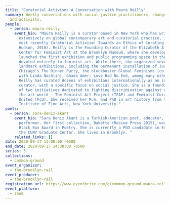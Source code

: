 ```yaml
---
title: "Curatorial Activism: A Conversation with Maura Reilly"
summary: Weekly conversations with social justice practitioners, changemakers,
  and activists.
people:
  - person: maura-reilly
    event_bio: "Maura Reilly is a curator based in New York who has written
      extensively on global contemporary art and curatorial practice, including,
      most recently Curatorial Activism: Towards an Ethics of Curating (Thames &
      Hudson, 2018). Reilly is the Founding Curator of the Elizabeth A. Sackler
      Center for Feminist Art at the Brooklyn Museum, where she developed and
      launched the first exhibition and public programming space in the USA
      devoted entirely to feminist art. While there, she organized several
      landmark exhibitions, including the permanent installation of Judy
      Chicago’s The Dinner Party, the blockbuster Global Feminisms (co-curated
      with Linda Nochlin), Ghada Amer: Love Had No End, among many others.
      Reilly has curated dozens of exhibitions internationally as an independent
      curator, with a specific focus on social justice. She is a founding member
      of two initiatives dedicated to fighting discrimination against women in
      the art world – The Feminist Art Project (TFAP) and Feminist Curators
      United (FcU). She received her M.A. and PhD in art history from the
      Institute of Fine Arts, New York University."
poets:
  - person: sara-deniz-akant
    event_bio: "Sara Deniz Akant is a Turkish-American poet, educator, and
      performer. Her first collection, Babette (Rescue Press 2015), won the
      Black Box Award in Poetry. She is currently a PhD candidate in English at
      the CUNY Graduate Center. She lives in Brooklyn. "
    related_links: []
date: 2020-09-17 13:00:00 -0500
end_date: 2020-09-17 14:30:00 -0500
series: 3
collections:
  - common-ground
event_organizer:
  - the-brooklyn-rail
event_producer:
  - the-brooklyn-rail
registration_url: https://www.eventbrite.com/e/common-ground-maura-reilly-tickets-120606141215
event_platform:
  - zoom
---
```

